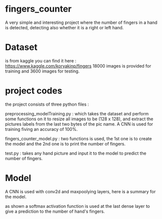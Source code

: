 # fingers_counter
A very simple and interesting project where the number of fingers in a hand is detected, detecting also whether it is a right or left hand.

# Dataset 
is from kaggle you can find it here : https://www.kaggle.com/koryakinp/fingers 
18000 images is provided for training and 3600 images for testing.

# project codes
the project consists of three python files : 

preprocessing_modelTraining.py : which takes the dataset and perform some functions on it to resize all images to be (128 x 128), and extract the pictures labels from the last two bytes of the pic name. A CNN is used for training fiving an accuracy of 100%.

fingers_counter_model.py : two functions is used, the 1st one is to create the model and the 2nd one is to print the number of fingers.

test.py : takes any hand picture and input it to the model to predict the number of fingers.

# Model
A CNN is used with conv2d and maxpoolying layers, here is a summary for the model.

as shown a softmax activation function is used at the last dense layer to give a prediction to the number of hand's fingers.


